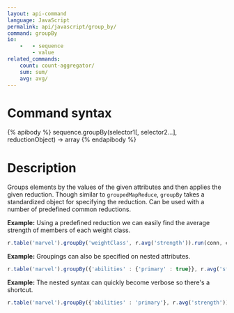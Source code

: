 ```yaml
---
layout: api-command 
language: JavaScript
permalink: api/javascript/group_by/
command: groupBy
io:
    -   - sequence
        - value
related_commands:
    count: count-aggregator/
    sum: sum/
    avg: avg/
---
```


# Command syntax #

{% apibody %}
sequence.groupBy(selector1[, selector2...], reductionObject) &rarr; array
{% endapibody %}

# Description #

Groups elements by the values of the given attributes and then applies the given
reduction. Though similar to `groupedMapReduce`, `groupBy` takes a standardized object
for specifying the reduction. Can be used with a number of predefined common reductions.

__Example:__ Using a predefined reduction we can easily find the average strength of members of each weight class.

```js
r.table('marvel').groupBy('weightClass', r.avg('strength')).run(conn, callback)
```


__Example:__ Groupings can also be specified on nested attributes.

```js
r.table('marvel').groupBy({'abilities' : {'primary' : true}}, r.avg('strength')).run(conn, callback)
```


__Example:__ The nested syntax can quickly become verbose so there's a shortcut.

```js
r.table('marvel').groupBy({'abilities' : 'primary'}, r.avg('strength')).run(conn, callback)
```

